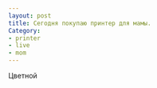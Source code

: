 ```yaml
---
layout: post
title: Сегодня покупаю принтер для мамы. 
Category: 
- printer
- live
- mom
---
```

Цветной
